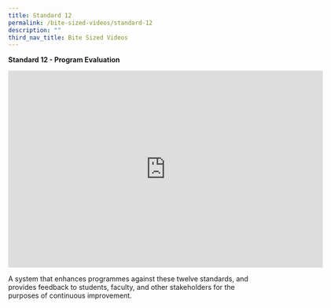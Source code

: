 ```yaml
---
title: Standard 12
permalink: /bite-sized-videos/standard-12
description: ""
third_nav_title: Bite Sized Videos
---
```

**Standard 12 - Program Evaluation**

<iframe width="640" height="400" src="https://www.youtube.com/embed/GlQW6yDT5Ns" title="YouTube video player" frameborder="0" allow="accelerometer; autoplay; clipboard-write; encrypted-media; gyroscope; picture-in-picture" allowfullscreen></iframe>

A system that enhances programmes against these twelve standards, and provides feedback to students, faculty, and other stakeholders for the purposes of continuous improvement.